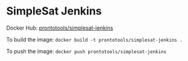 # SimpleSat Jenkins

Docker Hub: [prontotools/simplesat-jenkins](https://hub.docker.com/r/prontotools/simplesat-jenkins/)

To build the image: `docker build -t prontotools/simplesat-jenkins .`

To push the image: `docker push prontotools/simplesat-jenkins`
